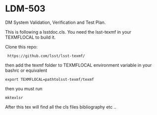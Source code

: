 # LDM-503
DM System Validation, Verification and Test Plan.

This is following a lsstdoc.cls. 
You need the lsst-texmf in your TEXMFLOCAL to build it. 

Clone this repo:

     https://github.com/lsst/lsst-texmf/


then add the texmf folder  to TEXMFLOCAL environment variable in your bashrc or equivalent

    export TEXMFLOCAL=pathtolsst-texmf/texmf


then you must run 

    mktexlsr

After this tex will find all the cls files bibliography etc ..


